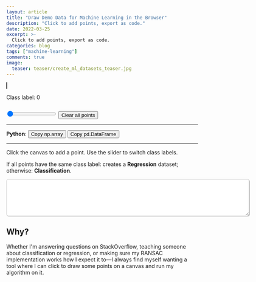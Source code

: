 ```yaml
---
layout: article
title: "Draw Demo Data for Machine Learning in the Browser"
description: "Click to add points, export as code."
date: 2022-03-25
excerpt: >-
  Click to add points, export as code.
categories: blog
tags: ["machine-learning"]
comments: true
image:
  teaser: teaser/create_ml_datasets_teaser.jpg
---
```


<style>
textarea {
  padding: 10px;
  border-radius: 5px;
  border: 1px solid #ccc;
  box-shadow: 1px 1px 1px #999;
  font-family: monospace;
}
</style>

<div class="row">
  <div class="column">
    <canvas id="dataCanvas" style="cursor:crosshair;border:1px solid #000000;"></canvas>
  </div>
  <div class="column">
    <p>Class label: <span id="label">0</span></p>
    <input type="range" id="current_label" name="Label" min="0" max="8" value="0">
    <button style="margin-top: 1em;" id="reset" onclick="graph.reset()">Clear all points</button>
    <hr>
    <p><strong>Python</strong>:
      <button id="exportAsNumpy" onclick="exportAsNumpy()">Copy np.array</button>
      <button id="exportAsPandas" onclick="exportAsPandas()">Copy pd.DataFrame</button>
    </p>
    <hr>
    <p>Click the canvas to add a point. Use the slider to switch class labels.</p>
    <p>If all points have the same class label: creates a <strong>Regression</strong> dataset; otherwise: <strong>Classification</strong>.</p>
  </div>
</div>

<textarea id="outputArea" rows="5" cols="75" spellcheck="false"></textarea>
<script src="/js/canvas.js"></script>

## Why?

Whether I'm answering questions on StackOverflow, teaching someone about classification
or regression, or making sure my RANSAC implementation works how I expect it to—I always
find myself wanting a tool where I can click to draw some points on a canvas and
run my algorithm on it.

<script>
function exportAsNumpy() {
  const textarea = document.querySelector("#outputArea");
  textarea.value = "";
  textarea.value += graph.export_as_numpy();
  copyToClipboard(textarea);
}

function exportAsPandas() {
  const textarea = document.querySelector("#outputArea");
  textarea.value = "";
  textarea.value += graph.export_as_pandas();
  copyToClipboard(textarea);
}

function copyToClipboard(text) {
  text.select();
  text.setSelectionRange(0, 99999)
  document.execCommand("copy");
}

var slider = document.querySelector("#current_label");
var output = document.querySelector("#label");
slider.oninput = function() {
  output.innerHTML = this.value;
}
</script>
